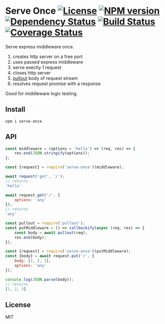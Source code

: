 Serve Once [![License][LicenseIMGURL]][LicenseURL] [![NPM version][NPMIMGURL]][NPMURL] [![Dependency Status][DependencyStatusIMGURL]][DependencyStatusURL] [![Build Status][BuildStatusIMGURL]][BuildStatusURL] [![Coverage Status][CoverageIMGURL]][CoverageURL]
=========

Serve express middleware once.

1. creates http server on a free port
2. uses passed express middleware
3. serve exectly 1 request
4. closes http server
5. [pullout](https://github.com/coderaiser/pullout) body of request stream
6. resolves request promise with a response

Good for middleware logic testing.

## Install

```
npm i serve-once
```

## API

```js
const middleware = (options = 'hello') => (req, res) => {
    res.end(JSON.stringify(options));
};

const {request} = require('serve-once')(middleware);

await request('get', '/');
// returns
'hello'

await request.get('/', {
    options: 'any'
});
// returns
'any'

const pullout = require('pullout');
const putMiddleware = () => callbackify(async (req, res) => {
    const body = await pullout(req);
    res.end(body);
});

const {request} = require('serve-once')(putMiddleware);
const {body} = await request.put('/', {
    body: [1, 2, 3],
    options: 'any'
});

console.log(JSON.parse(body));
// returns
[1, 2, 3]

```

## License
MIT

[NPMIMGURL]:                https://img.shields.io/npm/v/serve-once.svg?style=flat
[BuildStatusIMGURL]:        https://img.shields.io/travis/coderaiser/node-serve-once/master.svg?style=flat
[DependencyStatusIMGURL]:   https://img.shields.io/david/coderaiser/node-serve-once.svg?style=flat
[LicenseIMGURL]:            https://img.shields.io/badge/license-MIT-317BF9.svg?style=flat
[CoverageIMGURL]:           https://coveralls.io/repos/coderaiser/node-serve-once/badge.svg?branch=master&service=github
[NPMURL]:                   https://npmjs.org/package/serve-once "npm"
[BuildStatusURL]:           https://travis-ci.org/coderaiser/node-serve-once  "Build Status"
[DependencyStatusURL]:      https://david-dm.org/coderaiser/node-serve-once "Dependency Status"
[LicenseURL]:               https://tldrlegal.com/license/mit-license "MIT License"
[CoverageURL]:              https://coveralls.io/github/coderaiser/node-serve-once?branch=master

